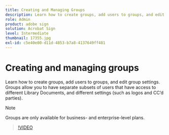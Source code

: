 ```yaml
---
title: Creating and Managing Groups
description: Learn how to create groups, add users to groups, and edit group settings
role: Admin
product: adobe sign
solution: Acrobat Sign
level: Intermediate
thumbnail: 17355.jpg
exl-id: c5e40e00-d11d-4853-b7a8-4137649ff481
---
```

# Creating and managing groups

Learn how to create groups, add users to groups, and edit group settings. Groups allow you to have separate subsets of users that have access to different Library Documents, and different settings (such as logos and CC’d parties).

>[!NOTE]
>
>Groups are only available for business- and enterprise-level plans.

>[!VIDEO](https://video.tv.adobe.com/v/344682?hidetitle=true)
